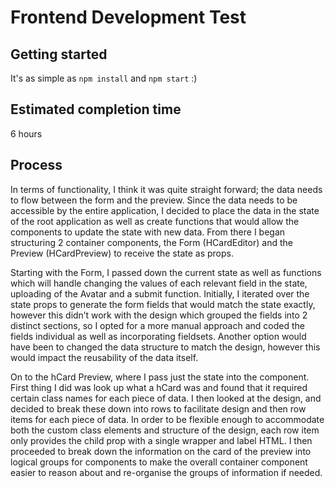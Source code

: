 # Frontend Development Test

## Getting started
It's as simple as `npm install` and `npm start` :)

## Estimated completion time
6 hours

## Process

In terms of functionality, I think it was quite straight forward; the data needs to flow between the form and the preview. Since the data needs to be accessible by the entire application, I decided to place the data in the state of the root application as well as create functions that would allow the components to update the state with new data. From there I began structuring 2 container components, the Form (HCardEditor) and the Preview (HCardPreview) to receive the state as props.

Starting with the Form, I passed down the current state as well as functions which will handle changing the values of each relevant field in the state, uploading of the Avatar and a submit function. Initially, I iterated over the state props to generate the form fields that would match the state exactly, however this didn’t work with the design which grouped the fields into 2 distinct sections, so I opted for a more manual approach and coded the fields individual as well as incorporating fieldsets. Another option would have been to changed the data structure to match the design, however this would impact the reusability of the data itself.

On to the hCard Preview, where I pass just the state into the component. First thing I did was look up what a hCard was and found that it required certain class names for each piece of data. I then looked at the design, and decided to break these down into rows to facilitate design and then row items for each piece of data. In order to be flexible enough to accommodate both the custom class elements and structure of the design, each row item only provides the child prop with a single wrapper and label HTML. I then proceeded to break down the information on the card of the preview into logical groups for components to make the overall container component easier to reason about and re-organise the groups of information if needed.
